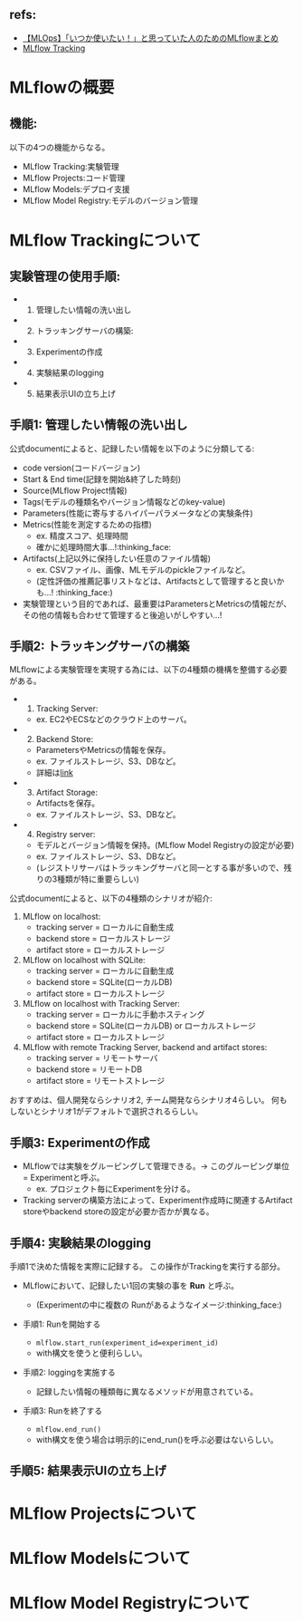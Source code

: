 ## refs:

- [【MLOps】「いつか使いたい！」と思っていた人のためのMLflowまとめ](https://qiita.com/c60evaporator/items/e0eb1a0c521d1310d95d)
- [MLflow Tracking](https://mlflow.org/docs/latest/tracking.html)

# MLflowの概要

## 機能:

以下の4つの機能からなる。

- MLflow Tracking:実験管理
- MLflow Projects:コード管理
- MLflow Models:デプロイ支援
- MLflow Model Registry:モデルのバージョン管理

# MLflow Trackingについて

## 実験管理の使用手順:

- 1. 管理したい情報の洗い出し
- 2. トラッキングサーバの構築:
- 3. Experimentの作成
- 4. 実験結果のlogging
- 5. 結果表示UIの立ち上げ

## 手順1: 管理したい情報の洗い出し

公式documentによると、記録したい情報を以下のように分類してる:

- code version(コードバージョン)
- Start & End time(記録を開始&終了した時刻)
- Source(MLflow Project情報)
- Tags(モデルの種類名やバージョン情報などのkey-value)
- Parameters(性能に寄与するハイパーパラメータなどの実験条件)
- Metrics(性能を測定するための指標)
  - ex. 精度スコア、処理時間
  - 確かに処理時間大事...!:thinking_face:
- Artifacts(上記以外に保持したい任意のファイル情報)
  - ex. CSVファイル、画像、MLモデルのpickleファイルなど。
  - (定性評価の推薦記事リストなどは、Artifactsとして管理すると良いかも...! :thinking_face:)
- 実験管理という目的であれば、最重要はParametersとMetricsの情報だが、その他の情報も合わせて管理すると後追いがしやすい...!

## 手順2: トラッキングサーバの構築

MLflowによる実験管理を実現する為には、以下の4種類の機構を整備する必要がある。

- 1. Tracking Server:
  - ex. EC2やECSなどのクラウド上のサーバ。
- 2. Backend Store:
  - ParametersやMetricsの情報を保存。
  - ex. ファイルストレージ、S3、DBなど。
  - 詳細は[link](https://qiita.com/c60evaporator/items/e1fd57a0263a19b629d1#%E3%83%90%E3%83%83%E3%82%AF%E3%82%A8%E3%83%B3%E3%83%89)
- 3. Artifact Storage:
  - Artifactsを保存。
  - ex. ファイルストレージ、S3、DBなど。
- 4. Registry server:
  - モデルとバージョン情報を保持。(MLflow Model Registryの設定が必要)
  - ex. ファイルストレージ、S3、DBなど。
  - (レジストリサーバはトラッキングサーバと同一とする事が多いので、残りの3種類が特に重要らしい)

公式documentによると、以下の4種類のシナリオが紹介:

1. MLflow on localhost:
   - tracking server = ローカルに自動生成
   - backend store = ローカルストレージ
   - artifact store = ローカルストレージ
2. MLflow on localhost with SQLite:
   - tracking server = ローカルに自動生成
   - backend store = SQLite(ローカルDB)
   - artifact store = ローカルストレージ
3. MLflow on localhost with Tracking Server:
   - tracking server = ローカルに手動ホスティング
   - backend store = SQLite(ローカルDB) or ローカルストレージ
   - artifact store = ローカルストレージ
4. MLflow with remote Tracking Server, backend and artifact stores:
   - tracking server = リモートサーバ
   - backend store = リモートDB
   - artifact store = リモートストレージ

おすすめは、個人開発ならシナリオ2, チーム開発ならシナリオ4らしい。
何もしないとシナリオ1がデフォルトで選択されるらしい。

## 手順3: Experimentの作成

- MLflowでは実験をグルーピングして管理できる。-> このグルーピング単位 = Experimentと呼ぶ。
  - ex. プロジェクト毎にExperimentを分ける。
- Tracking serverの構築方法によって、Experiment作成時に関連するArtifact storeやbackend storeの設定が必要か否かが異なる。

## 手順4: 実験結果のlogging

手順1で決めた情報を実際に記録する。
この操作がTrackingを実行する部分。

- MLflowにおいて、記録したい1回の実験の事を **Run** と呼ぶ。

  - (Experimentの中に複数の Runがあるようなイメージ:thinking_face:)

- 手順1: Runを開始する
  - `mlflow.start_run(experiment_id=experiment_id)`
  - with構文を使うと便利らしい。
- 手順2: loggingを実施する
  - 記録したい情報の種類毎に異なるメソッドが用意されている。
- 手順3: Runを終了する
  - `mlflow.end_run()`
  - with構文を使う場合は明示的にend_run()を呼ぶ必要はないらしい。

## 手順5: 結果表示UIの立ち上げ

# MLflow Projectsについて

# MLflow Modelsについて

# MLflow Model Registryについて
